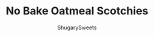 ---
layout: ../../layouts/MarkdownPostLayout.astro
title: No Bake Oatmeal Scotchies
author: ShugarySweets
pubDate: 2018-09-05
description: "If you love no bake cookies AND you love oatmeal scotchies: these NO BAKE Oatmeal Scotchies are for you! Cookies packed with butterscotch flavor and ready on your table in minutes!"
image_url: https://www.shugarysweets.com/wp-content/uploads/2018/05/no-bake-oatmeal-scotchies-facebook.jpg
tags: ["Cookies","American"]
calories: 136
protein: 1
carbohydrates: 25
fats: 4
fiber: 0
ingredients: ["1/2 cup unsalted butter","1/2 cup milk","2 cups granulated sugar","1 teaspoom vanilla extract","pinch of kosher salt","1 cup butterscotch morsels","3 cups quick cook oatmeal (dry)"]
serves: 28
time: "40 minutes"
prepTime: "20 minutes"
instructions: ["In large saucepan, on medium high heat, add butter, sugar and milk. Bring to a boil, and boil for a complete full minute. Remove from heat and stir in vanilla, salt and butterscotch morsels.","Stir for about 1-2 minutes, the butterscotch won't completely melt, it's okay. Fold in oatmeal.","Drop by large cookie scoop (2 tablespoon) onto a large sheet of parchment paper. Allow to set and cool, about 15 minutes. Store in airtight container. Enjoy."]
nutrition: ["136 calories","25 grams carbohydrates","10 milligrams cholesterol","4 grams fat","0 grams fiber","1 grams protein","2 grams saturated fat","38 grams sodium","21 grams sugar","0 grams trans fat","1 grams unsaturated fat"]
---